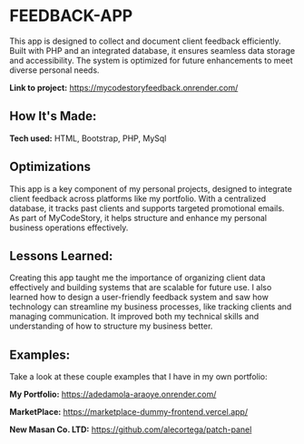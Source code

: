 # FEEDBACK-APP
This app is designed to collect and document client feedback efficiently. Built with PHP and an integrated database, it ensures seamless data storage and accessibility. The system is optimized for future enhancements to meet diverse personal needs.

**Link to project:** https://mycodestoryfeedback.onrender.com/


## How It's Made:

**Tech used:** HTML, Bootstrap, PHP, MySql


## Optimizations
This app is a key component of my personal projects, designed to integrate client feedback across platforms like my portfolio. With a centralized database, it tracks past clients and supports targeted promotional emails. As part of MyCodeStory, it helps structure and enhance my personal business operations effectively.

## Lessons Learned:

Creating this app taught me the importance of organizing client data effectively and building systems that are scalable for future use. I also learned how to design a user-friendly feedback system and saw how technology can streamline my business processes, like tracking clients and managing communication. It improved both my technical skills and understanding of how to structure my business better.

## Examples:
Take a look at these couple examples that I have in my own portfolio:

**My Portfolio:** https://adedamola-araoye.onrender.com/

**MarketPlace:** https://marketplace-dummy-frontend.vercel.app/

**New Masan Co. LTD:** https://github.com/alecortega/patch-panel



